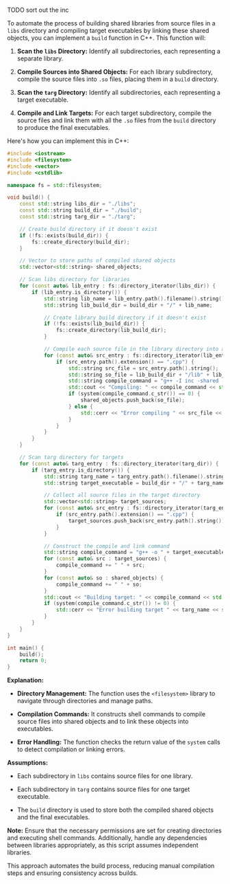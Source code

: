 TODO sort out the inc

To automate the process of building shared libraries from source files in a `libs` directory and compiling target executables by linking these shared objects, you can implement a `build` function in C++. This function will:

1. **Scan the `libs` Directory:** Identify all subdirectories, each representing a separate library.

2. **Compile Sources into Shared Objects:** For each library subdirectory, compile the source files into `.so` files, placing them in a `build` directory.

3. **Scan the `targ` Directory:** Identify all subdirectories, each representing a target executable.

4. **Compile and Link Targets:** For each target subdirectory, compile the source files and link them with all the `.so` files from the `build` directory to produce the final executables.

Here's how you can implement this in C++:

```cpp
#include <iostream>
#include <filesystem>
#include <vector>
#include <cstdlib>

namespace fs = std::filesystem;

void build() {
    const std::string libs_dir = "./libs";
    const std::string build_dir = "./build";
    const std::string targ_dir = "./targ";

    // Create build directory if it doesn't exist
    if (!fs::exists(build_dir)) {
        fs::create_directory(build_dir);
    }

    // Vector to store paths of compiled shared objects
    std::vector<std::string> shared_objects;

    // Scan libs directory for libraries
    for (const auto& lib_entry : fs::directory_iterator(libs_dir)) {
        if (lib_entry.is_directory()) {
            std::string lib_name = lib_entry.path().filename().string();
            std::string lib_build_dir = build_dir + "/" + lib_name;

            // Create library build directory if it doesn't exist
            if (!fs::exists(lib_build_dir)) {
                fs::create_directory(lib_build_dir);
            }

            // Compile each source file in the library directory into a shared object
            for (const auto& src_entry : fs::directory_iterator(lib_entry.path())) {
                if (src_entry.path().extension() == ".cpp") {
                    std::string src_file = src_entry.path().string();
                    std::string so_file = lib_build_dir + "/lib" + lib_name + ".so";
                    std::string compile_command = "g++ -I inc -shared -fPIC -o " + so_file + " " + src_file;
                    std::cout << "Compiling: " << compile_command << std::endl;
                    if (system(compile_command.c_str()) == 0) {
                        shared_objects.push_back(so_file);
                    } else {
                        std::cerr << "Error compiling " << src_file << std::endl;
                    }
                }
            }
        }
    }

    // Scan targ directory for targets
    for (const auto& targ_entry : fs::directory_iterator(targ_dir)) {
        if (targ_entry.is_directory()) {
            std::string targ_name = targ_entry.path().filename().string();
            std::string target_executable = build_dir + "/" + targ_name;

            // Collect all source files in the target directory
            std::vector<std::string> target_sources;
            for (const auto& src_entry : fs::directory_iterator(targ_entry.path())) {
                if (src_entry.path().extension() == ".cpp") {
                    target_sources.push_back(src_entry.path().string());
                }
            }

            // Construct the compile and link command
            std::string compile_command = "g++ -o " + target_executable;
            for (const auto& src : target_sources) {
                compile_command += " " + src;
            }
            for (const auto& so : shared_objects) {
                compile_command += " " + so;
            }
            std::cout << "Building target: " << compile_command << std::endl;
            if (system(compile_command.c_str()) != 0) {
                std::cerr << "Error building target " << targ_name << std::endl;
            }
        }
    }
}

int main() {
    build();
    return 0;
}
```

**Explanation:**

- **Directory Management:** The function uses the `<filesystem>` library to navigate through directories and manage paths.

- **Compilation Commands:** It constructs shell commands to compile source files into shared objects and to link these objects into executables.

- **Error Handling:** The function checks the return value of the `system` calls to detect compilation or linking errors.

**Assumptions:**

- Each subdirectory in `libs` contains source files for one library.

- Each subdirectory in `targ` contains source files for one target executable.

- The `build` directory is used to store both the compiled shared objects and the final executables.

**Note:** Ensure that the necessary permissions are set for creating directories and executing shell commands. Additionally, handle any dependencies between libraries appropriately, as this script assumes independent libraries.

This approach automates the build process, reducing manual compilation steps and ensuring consistency across builds. 
